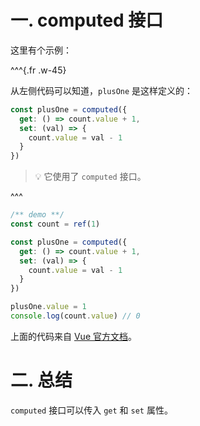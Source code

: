 # 一. computed 接口

这里有个示例：

^^^{.fr .w-45}

从左侧代码可以知道，`plusOne` 是这样定义的：

```js
const plusOne = computed({
  get: () => count.value + 1,
  set: (val) => {
    count.value = val - 1
  }
})
```

> 💡 它使用了 `computed` 接口。

^^^

```js
/** demo **/
const count = ref(1)

const plusOne = computed({
  get: () => count.value + 1,
  set: (val) => {
    count.value = val - 1
  }
})

plusOne.value = 1
console.log(count.value) // 0
```

上面的代码来自 [Vue 官方文档](https://vuejs.org/api/reactivity-core.html#computed)。

# 二. 总结

`computed` 接口可以传入 `get` 和 `set` 属性。